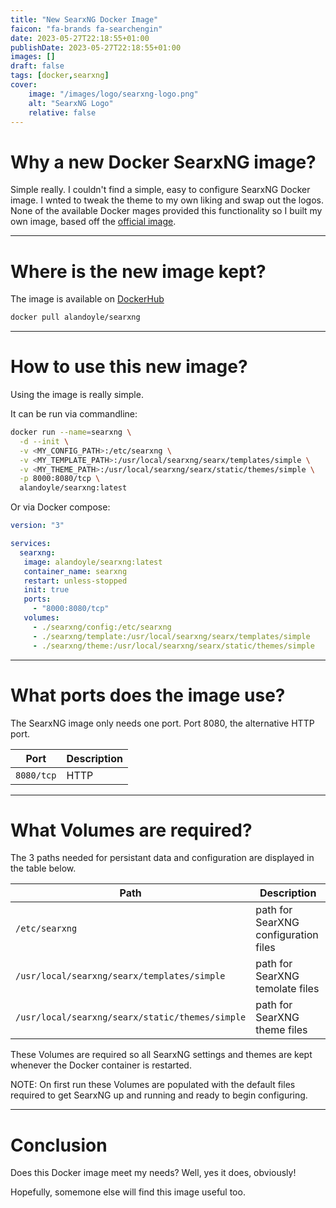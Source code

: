 ```yaml
---
title: "New SearxNG Docker Image"
faicon: "fa-brands fa-searchengin"
date: 2023-05-27T22:18:55+01:00
publishDate: 2023-05-27T22:18:55+01:00
images: []
draft: false
tags: [docker,searxng]
cover:
    image: "/images/logo/searxng-logo.png"
    alt: "SearxNG Logo"
    relative: false
---
```


# Why a new Docker SearxNG image?

Simple really. I couldn't find a simple, easy to configure SearxNG Docker image. I wnted to tweak the theme to my own liking and swap out the logos. None of the available Docker mages provided this functionality so I built my own image, based off the [official image](https://hub.docker.com/r/searxng/searxng).

---

# Where is the new image kept?

The image is available on [DockerHub](https://hub.docker.com/r/alandoyle/searxng)
```bash
docker pull alandoyle/searxng
```
---

# How to use this new image?

Using the image is really simple.

It can be run via commandline:

```bash
docker run --name=searxng \
  -d --init \
  -v <MY_CONFIG_PATH>:/etc/searxng \
  -v <MY_TEMPLATE_PATH>:/usr/local/searxng/searx/templates/simple \
  -v <MY_THEME_PATH>:/usr/local/searxng/searx/static/themes/simple \
  -p 8000:8080/tcp \
  alandoyle/searxng:latest
```

Or via Docker compose:

```yaml
version: "3"

services:
  searxng:
   image: alandoyle/searxng:latest
   container_name: searxng
   restart: unless-stopped
   init: true
   ports:
     - "8000:8080/tcp"
   volumes:
     - ./searxng/config:/etc/searxng
     - ./searxng/template:/usr/local/searxng/searx/templates/simple
     - ./searxng/theme:/usr/local/searxng/searx/static/themes/simple
```

---

# What ports does the image use?

The SearxNG image only needs one port. Port 8080, the alternative HTTP port.

| Port       | Description           |
|------------|-----------------------|
| `8080/tcp` | HTTP                  |

---

# What Volumes are required?

The 3 paths needed for persistant data and configuration are displayed in the table below.

| Path                                               | Description                           |
|-------------------------------------------------|---------------------------------------|
| `/etc/searxng`                                  | path for SearXNG configuration files |
| `/usr/local/searxng/searx/templates/simple`     | path for SearXNG temolate files          |
| `/usr/local/searxng/searx/static/themes/simple` | path for SearXNG theme files          |


These Volumes are required so all SearxNG settings and themes are kept whenever the Docker container is restarted.

NOTE: On first run these Volumes are populated with the default files required to get SearxNG up and running and ready to begin configuring.

---

# Conclusion

Does this Docker image meet my needs? Well, yes it does, obviously!

Hopefully, somemone else will find this image useful too.
